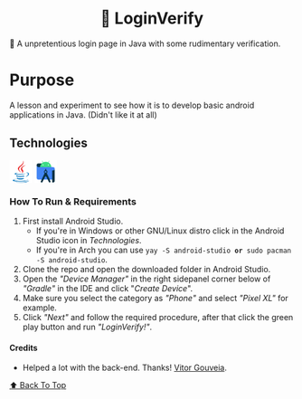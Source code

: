 <h1 id="LoginVerify" align="center">📱 LoginVerify</h1>
📱 A unpretentious login page in Java with some rudimentary verification.

<h1>Purpose</h1>
A lesson and experiment to see how it is to develop basic android applications in Java. (Didn't like it at all)

<h2>Technologies</h2>
  <div style="display: inline">
   <a target="_blank" href="https://www.java.com/pt-BR/"><img align="center" alt="Java" height="40" width="40" src="https://raw.githubusercontent.com/devicons/devicon/master/icons/java/java-original.svg"></a>
   <a target="_blank" href="developer.android"><img align="center" alt="Android Studio" height="40" width="40" src="https://raw.githubusercontent.com/devicons/devicon/master/icons/androidstudio/androidstudio-original.svg"></a>
  </div>

<h3>How To Run & Requirements</h3>
  <ol>
    <li>First install Android Studio.
      <ul>
        <li>If you're in Windows or other GNU/Linux distro click in the Android Studio icon in <i>Technologies</i>.</li>
        <li>If you're in Arch you can use <code>yay -S android-studio <strong>or</strong> sudo pacman -S android-studio</code>.</li>
      </ul>
    </li>
    <li>Clone the repo and open the downloaded folder in Android Studio.</li>
    <li>Open the <i>"Device Manager"</i> in the right sidepanel corner below of <i>"Gradle"</i> in the IDE and click "<i>Create Device</i>".</li>
    <li>Make sure you select the category as <i>"Phone"</i> and select <i>"Pixel XL"</i> for example.</li>
    <li>Click <i>"Next"</i> and follow the required procedure, after that click the green play button and run <i>"LoginVerify!"</i>.</li>
  </ol>
<h4>Credits</h4>
  <ul>
    <li>Helped a lot with the back-end. Thanks! <a target="_blank" href="https://github.com/VitorGouveia">Vitor Gouveia</a>.</li>
  </ul>

[⬆ Back To Top](#LoginVerify)<br>